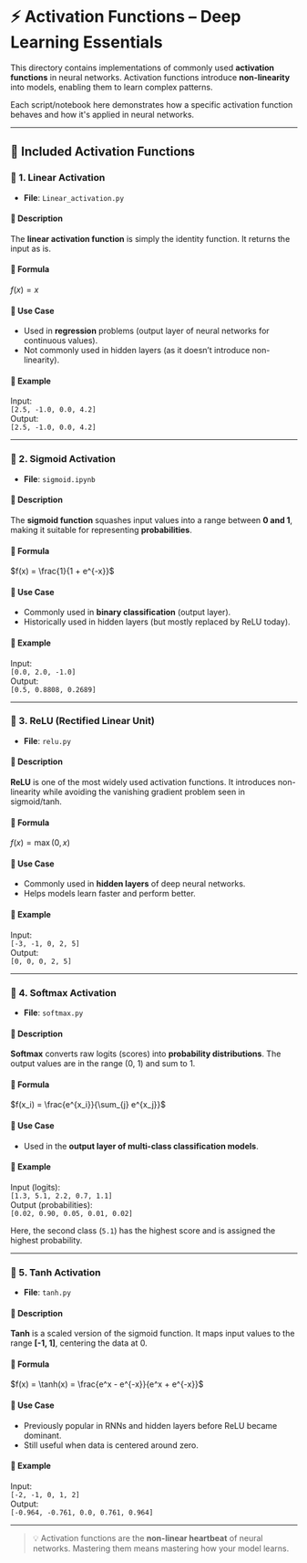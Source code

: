 # ⚡ Activation Functions – Deep Learning Essentials

This directory contains implementations of commonly used **activation functions** in neural networks. Activation functions introduce **non-linearity** into models, enabling them to learn complex patterns.

Each script/notebook here demonstrates how a specific activation function behaves and how it's applied in neural networks.

---

## 🧮 Included Activation Functions

### 🔹 1. Linear Activation
- **File**: `Linear_activation.py`

#### 📖 Description
The **linear activation function** is simply the identity function. It returns the input as is.

#### 📐 Formula
$f(x) = x$

#### 📍 Use Case
- Used in **regression** problems (output layer of neural networks for continuous values).
- Not commonly used in hidden layers (as it doesn’t introduce non-linearity).

#### 🧪 Example
Input:  
`[2.5, -1.0, 0.0, 4.2]`  
Output:  
`[2.5, -1.0, 0.0, 4.2]`

---

### 🔹 2. Sigmoid Activation
- **File**: `sigmoid.ipynb`

#### 📖 Description
The **sigmoid function** squashes input values into a range between **0 and 1**, making it suitable for representing **probabilities**.

#### 📐 Formula
$f(x) = \frac{1}{1 + e^{-x}}$

#### 📍 Use Case
- Commonly used in **binary classification** (output layer).
- Historically used in hidden layers (but mostly replaced by ReLU today).

#### 🧪 Example
Input:  
`[0.0, 2.0, -1.0]`  
Output:  
`[0.5, 0.8808, 0.2689]`

---

### 🔹 3. ReLU (Rectified Linear Unit)
- **File**: `relu.py`

#### 📖 Description
**ReLU** is one of the most widely used activation functions. It introduces non-linearity while avoiding the vanishing gradient problem seen in sigmoid/tanh.

#### 📐 Formula
$f(x) = \max(0, x)$

#### 📍 Use Case
- Commonly used in **hidden layers** of deep neural networks.
- Helps models learn faster and perform better.

#### 🧪 Example
Input:  
`[-3, -1, 0, 2, 5]`  
Output:  
`[0, 0, 0, 2, 5]`

---

### 🔹 4. Softmax Activation
- **File**: `softmax.py`

#### 📖 Description
**Softmax** converts raw logits (scores) into **probability distributions**. The output values are in the range (0, 1) and sum to 1.

#### 📐 Formula
$f(x_i) = \frac{e^{x_i}}{\sum_{j} e^{x_j}}$

#### 📍 Use Case
- Used in the **output layer of multi-class classification models**.

#### 🧪 Example
Input (logits):  
`[1.3, 5.1, 2.2, 0.7, 1.1]`  
Output (probabilities):  
`[0.02, 0.90, 0.05, 0.01, 0.02]`

Here, the second class (`5.1`) has the highest score and is assigned the highest probability.

---

### 🔹 5. Tanh Activation
- **File**: `tanh.py`

#### 📖 Description
**Tanh** is a scaled version of the sigmoid function. It maps input values to the range **[-1, 1]**, centering the data at 0.

#### 📐 Formula
$f(x) = \tanh(x) = \frac{e^x - e^{-x}}{e^x + e^{-x}}$

#### 📍 Use Case
- Previously popular in RNNs and hidden layers before ReLU became dominant.
- Still useful when data is centered around zero.

#### 🧪 Example
Input:  
`[-2, -1, 0, 1, 2]`  
Output:  
`[-0.964, -0.761, 0.0, 0.761, 0.964]`


---

> 💡 Activation functions are the **non-linear heartbeat** of neural networks. Mastering them means mastering how your model learns.

